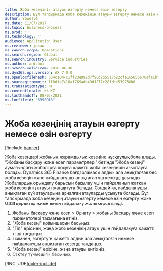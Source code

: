 ```yaml
---
title: Жоба кезеңінің атауын өзгерту немесе өзін өзгерту
description: Бұл тапсырмада жоба кезеңінің атауын өзгерту немесе өзін өзгерту жолы көрсетіледі.
author: Yowelle
ms.date: 11/07/2017
ms.topic: business-process
ms.prod: ''
ms.technology: ''
audience: Application User
ms.reviewer: josaw
ms.search.scope: Operations
ms.search.region: Global
ms.search.industry: Service industries
ms.author: andchoi
ms.search.validFrom: 2016-06-30
ms.dyn365.ops.version: AX 7.0.0
ms.openlocfilehash: 664c1044c1ff23e892d7f90d255517b22cfa1a5656670efa1bf15339c5ae2112
ms.sourcegitcommit: 7f8d1e7a16af769adb43d1877c28fdce53975db8
ms.translationtype: MT
ms.contentlocale: kk-KZ
ms.lasthandoff: 08/06/2021
ms.locfileid: "6998918"
---
```

# <a name="rename-or-modify-a-project-stage"></a>Жоба кезеңінің атауын өзгерту немесе өзін өзгерту

[!include [banner](../../includes/banner.md)]

Жоба кезеңдері жобаның жарамдылық кезеңіне нұсқаулық бола алады. "Жобаны басқару және есеп параметрлері" бетінде "Жоба кезеңі" аумағындағы жобаларға қосуға қажетті жоба кезеңдерін анықтауға болады. Dynamics 365 Finance бағдарламасы алдын ала анықталған бес жоба кезеңін және пайдаланушы анықтаған үш кезеңді ұсынады. Жобалардың орындалу барысын бақылау үшін пайдаланып жатқан жоба кезеңінің атауын жаңартуға болады. Сондай-ақ пайдаланушы анықтаған күй атауларына арналған атауларды ұсынуға болады. Бұл тапсырмада жоба кезеңінің атауын өзгерту немесе өзін өзгерту және USSI деректер жиынтығын пайдалану жолы көрсетіледі.

1. Жобаны басқару және есеп > Орнату > жобаны басқару және есеп параметрлері тармағына өтіңіз.
2. "Жоба кезеңі" қойыншасын басыңыз.
3. "Тіл" өрісінен, жаңа жоба кезеңінің атауы үшін пайдалануға қажетті тілді таңдаңыз.
4. Тізімнен, өзгертуге қажетті алдын ала анықталған немесе пайдаланушы анықтаған кезеңді таңдаңыз. 
5. "Жоба кезеңі" өрісіне, жаңа атауды енгізіңіз.
6. Сақтау түймешігін басыңыз.


[!INCLUDE[footer-include](../../includes/footer-banner.md)]